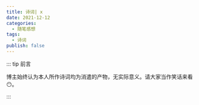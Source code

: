 ```yaml
---
title: 诗词| x
date: 2021-12-12
categories: 
  - 随笔感想
tags: 
  - 诗词
publish: false
---
```


::: tip 前言

 博主始终认为本人所作诗词均为消遣的产物，无实际意义。请大家当作笑话来看😶。

:::

<script setup> 
    import poem from '../../.vitepress/components/poem.vue' 
</script>

<poem t=" " :p="[]"/>
